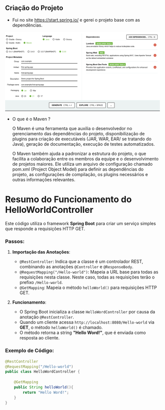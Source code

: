## Criação do Projeto

- Fui no site https://start.spring.io/ e gerei o projeto base com as dependências.

![alt text](image.png)

- O que é o Maven ? 

    O Maven é uma ferramenta que auxilia o desenvolvedor no gerenciamento das dependências do projeto, disponibilização de plugins para criação de executáveis (JAR, WAR, EAR/ se tratando do Java), geração de documentação, execução de testes automatizados.
    
    O Maven também ajuda a padronizar a estrutura do projeto, o que facilita a colaboração entre os membros da equipe e o desenvolvimento de projetos maiores. Ele utiliza um arquivo de configuração chamado pom.xml (Project Object Model) para definir as dependências do projeto, as configurações de compilação, os plugins necessários e outras informações relevantes.

# Resumo do Funcionamento do HelloWorldController

Este código utiliza o framework **Spring Boot** para criar um serviço simples que responde a requisições HTTP GET.

### Passos:

1. **Importação das Anotações**:
   - `@RestController`: Indica que a classe é um controlador REST, combinando as anotações `@Controller` e `@ResponseBody`.
   - `@RequestMapping("/Hello-world")`: Mapeia a URL base para todas as requisições nesta classe. Neste caso, todas as requisições terão o prefixo `/Hello-world`.
   - `@GetMapping`: Mapeia o método `helloWorld()` para requisições HTTP GET.

2. **Funcionamento**:
   - O Spring Boot inicializa a classe `HelloWordController` por causa da anotação `@RestController`.
   - Quando um cliente acessa `http://localhost:8080/Hello-world` via **GET**, o método `helloWorld()` é chamado.
   - O método retorna a string **"Hello Word!"**, que é enviada como resposta ao cliente.

### Exemplo de Código:

```java
@RestController
@RequestMapping("/Hello-world")
public class HelloWordController {

    @GetMapping
    public String helloWorld(){
        return "Hello Word!";
    }
}
```